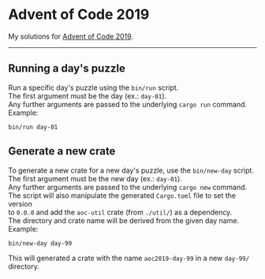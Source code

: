 # Advent of Code 2019
My solutions for [Advent of Code 2019][aoc2019].

---

## Running a day's puzzle
Run a specific day's puzzle using the `bin/run` script.  
The first argument must be the day (ex.: `day-01`).  
Any further arguments are passed to the underlying `cargo run` command.  
Example:
```
bin/run day-01
```

## Generate a new crate
To generate a new crate for a new day's puzzle, use the `bin/new-day` script.  
The first argument must be the new day (ex.: `day-01`).  
Any further arguments are passed to the underlying `cargo new` command.  
The script will also manipulate the generated `Cargo.toml` file to set the version  
to `0.0.0` and add the `aoc-util` crate (from `./util/`) as a dependency.  
The directory and crate name will be derived from the given day name.  
Example:
```
bin/new-day day-99
```
This will generated a crate with the name `aoc2019-day-99` in a new `day-99/` directory.  

[aoc2019]: https://adventofcode.com/2019
